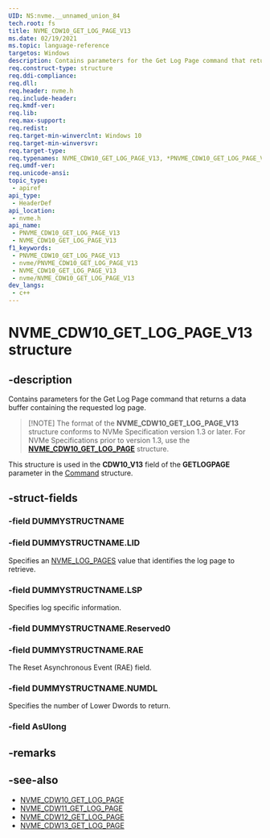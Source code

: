```yaml
---
UID: NS:nvme.__unnamed_union_84
tech.root: fs 
title: NVME_CDW10_GET_LOG_PAGE_V13
ms.date: 02/19/2021 
ms.topic: language-reference
targetos: Windows
description: Contains parameters for the Get Log Page command that returns a data buffer containing the requested log page. 
req.construct-type: structure
req.ddi-compliance: 
req.dll: 
req.header: nvme.h
req.include-header: 
req.kmdf-ver: 
req.lib: 
req.max-support: 
req.redist: 
req.target-min-winverclnt: Windows 10 
req.target-min-winversvr: 
req.target-type: 
req.typenames: NVME_CDW10_GET_LOG_PAGE_V13, *PNVME_CDW10_GET_LOG_PAGE_V13
req.umdf-ver: 
req.unicode-ansi: 
topic_type:
 - apiref
api_type:
 - HeaderDef
api_location:
 - nvme.h
api_name:
 - PNVME_CDW10_GET_LOG_PAGE_V13
 - NVME_CDW10_GET_LOG_PAGE_V13
f1_keywords:
 - PNVME_CDW10_GET_LOG_PAGE_V13
 - nvme/PNVME_CDW10_GET_LOG_PAGE_V13
 - NVME_CDW10_GET_LOG_PAGE_V13
 - nvme/NVME_CDW10_GET_LOG_PAGE_V13
dev_langs:
 - c++
---
```


# NVME_CDW10_GET_LOG_PAGE_V13 structure

## -description

Contains parameters for the Get Log Page command that returns a data buffer containing the requested log page. 

> [!NOTE] The format of the **NVME_CDW10_GET_LOG_PAGE_V13** structure conforms to NVMe Specification version 1.3 or later. For NVMe Specifications prior to version 1.3, use the [**NVME_CDW10_GET_LOG_PAGE**](ns-nvme-nvme_cdw10_get_log_page.md) structure.

This structure is used in the **CDW10_V13** field of the **GETLOGPAGE** parameter in the [Command](ns-nvme-nvme_command.md) structure.

## -struct-fields

### -field DUMMYSTRUCTNAME

### -field DUMMYSTRUCTNAME.LID

Specifies an [NVME_LOG_PAGES](ne-nvme-nvme_log_pages.md) value that identifies the log page to retrieve.

### -field DUMMYSTRUCTNAME.LSP

Specifies log specific information.

### -field DUMMYSTRUCTNAME.Reserved0

### -field DUMMYSTRUCTNAME.RAE

The Reset Asynchronous Event (RAE) field.

### -field DUMMYSTRUCTNAME.NUMDL

Specifies the number of Lower Dwords to return.

### -field AsUlong

## -remarks

## -see-also

- [NVME_CDW10_GET_LOG_PAGE](ns-nvme-nvme_cdw10_get_log_page.md)
- [NVME_CDW11_GET_LOG_PAGE](ns-nvme-nvme_cdw11_get_log_page.md)
- [NVME_CDW12_GET_LOG_PAGE](ns-nvme-nvme_cdw12_get_log_page.md)
- [NVME_CDW13_GET_LOG_PAGE](ns-nvme-nvme_cdw13_get_log_page.md)